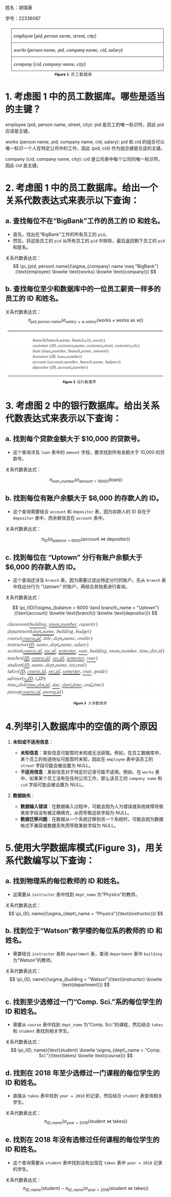 姓名：胡瑞康

学号：22336087

![alt text](1.png)

# 1. 考虑图 1 中的员工数据库。哪些是适当的主键？

employee (pid, person name, street, city): pid 是员工的唯一标识符，因此 pid 应该是主键。

works (person name, pid, company name, cid, salary): pid 和 cid 的组合可以唯一标识一个人在特定公司中的工作，因此 (pid, cid) 作为组合键是合适的主键。

company (cid, company name, city): cid 是公司表中每个公司的唯一标识符，因此 cid 是主键。

# 2. 考虑图 1 中的员工数据库。给出一个关系代数表达式来表示以下查询：

## a. 查找每位不在“BigBank”工作的员工的 ID 和姓名。

- 首先，找出在“BigBank”工作的所有员工的 `pid`。
- 然后，将这些员工的 `pid` 从所有员工的 `pid` 中排除，最后返回剩下员工的 `pid` 和姓名。

关系代数表达式：
$$
\pi_{pid, person\ name}(\sigma_{company\ name \neq "BigBank"}(\text{employee} \bowtie \text{works} \bowtie \text{company}))
$$


## b. 查找每位至少和数据库中的一位员工薪资一样多的员工的 ID 和姓名。


关系代数表达式：
$$
\pi_{pid, person\ name}(\sigma_{salary \geq w.salary}(\text{works} \times \text{works\ as\ w}))
$$

![alt text](2.png)

# 3. 考虑图 2 中的银行数据库。给出关系代数表达式来表示以下查询：

## a. 找到每个贷款金额大于 $10,000 的贷款号。

- 这个查询涉及 `loan` 表中的 `amount` 字段，要求找到所有金额大于 10,000 的贷款号。

关系代数表达式：

$$
\pi_{loan\_number}(\sigma_{amount > 10000}(\text{loan}))
$$

## b. 找到每位有账户余额大于 $6,000 的存款人的 ID。

- 这个查询需要结合 `account` 和 `depositor` 表，因为存款人的 ID 存在于 `depositor` 表中，而余额信息在 `account` 表中。

关系代数表达式：

$$
\pi_{ID}(\sigma_{balance > 6000}(\text{account} \bowtie \text{depositor}))
$$

## c. 找到每位在 “Uptown” 分行有账户余额大于 $6,000 的存款人的 ID。

- 这个查询还涉及 `branch` 表，因为需要过滤出特定分行的账户。先从 `branch` 表中找出分行为 "Uptown" 的账户，再结合其他表进行查询。

关系代数表达式：

$$
\pi_{ID}(\sigma_{balance > 6000 \land branch\_name = "Uptown"}((\text{account} \bowtie \text{branch}) \bowtie \text{depositor}))
$$


![alt text](3.png)

# 4.列举引入数据库中的空值的两个原因


1. **未知或不适用信息**：
   - **未知信息**：某些信息可能暂时未知或无法获取。例如，在员工数据库中，某个员工的街道地址可能暂时未知，因此在 `employee` 表中该员工的 `street` 字段可能会被设置为 NULL。
   - **不适用信息**：某些信息对于特定的记录可能不适用。例如，在 `works` 表中，如果某个员工没有在任何公司工作，那么该员工的 `company name` 和 `cid` 字段可能会被设置为 NULL。

2. **数据缺失**：
   - **数据输入错误**：在数据输入过程中，可能会因为人为错误或系统故障导致某些字段没有被正确填充，从而导致这些字段为 NULL。
   - **数据迁移问题**：在数据从一个系统迁移到另一个系统时，可能会因为数据格式不兼容或数据丢失而导致某些字段为 NULL。

# 5.使用大学数据库模式(Figure 3)，用关系代数编写以下查询：

## a. 找到物理系的每位教师的 ID 和姓名。
- 这需要从 `instructor` 表中找到 `dept_name` 为“Physics”的教师。

关系代数表达式：
$$
\pi_{ID, name}(\sigma_{dept\_name = "Physics"}(\text{instructor}))
$$

## b. 找到位于“Watson”教学楼的每位系的教师的 ID 和姓名。
- 需要结合 `instructor` 表和 `department` 表，查询 `department` 表中 `building` 为“Watson”的教师。

关系代数表达式：
$$
\pi_{ID, name}(\sigma_{building = "Watson"}(\text{instructor} \bowtie \text{department}))
$$

## c. 找到至少选修过一门“Comp. Sci.”系的每位学生的 ID 和姓名。
- 需要从 `course` 表中找到 `dept_name` 为“Comp. Sci.”的课程，然后结合 `takes` 和 `student` 表找到相关学生。

关系代数表达式：
$$
\pi_{ID, name}(\text{student} \bowtie \sigma_{dept\_name = "Comp. Sci."}(\text{takes} \bowtie \text{course}))
$$

## d. 找到在 2018 年至少选修过一门课程的每位学生的 ID 和姓名。
- 直接从 `takes` 表中找到 `year = 2018` 的记录，然后结合 `student` 表查询相关学生。

关系代数表达式：
$$
\pi_{ID, name}(\sigma_{year = 2018}(\text{student} \bowtie \text{takes}))
$$

## e. 找到在 2018 年没有选修过任何课程的每位学生的 ID 和姓名。
- 这个查询需要从 `student` 表中找到没有出现在 `takes` 表中 `year = 2018` 记录的学生。

关系代数表达式：
$$
\pi_{ID, name}(\text{student}) - \pi_{ID, name}(\sigma_{year = 2018}(\text{student} \bowtie \text{takes}))
$$